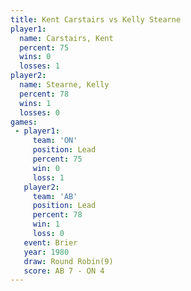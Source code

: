 ```yaml
---
title: Kent Carstairs vs Kelly Stearne
player1:               
  name: Carstairs, Kent
  percent: 75          
  wins: 0              
  losses: 1            
player2:               
  name: Stearne, Kelly 
  percent: 78          
  wins: 1              
  losses: 0            
games:
 - player1:        
     team: 'ON'    
     position: Lead
     percent: 75   
     win: 0        
     loss: 1       
   player2:        
     team: 'AB'    
     position: Lead
     percent: 78   
     win: 1        
     loss: 0       
   event: Brier        
   year: 1980          
   draw: Round Robin(9)
   score: AB 7 - ON 4  
---
```


